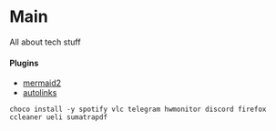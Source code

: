 # Main

All about tech stuff


#### Plugins
* [mermaid2](https://github.com/fralau/mkdocs-mermaid2-plugin#automatic)
* [autolinks](https://github.com/midnightprioriem/mkdocs-autolinks-plugin)

```
choco install -y spotify vlc telegram hwmonitor discord firefox ccleaner ueli sumatrapdf
```
